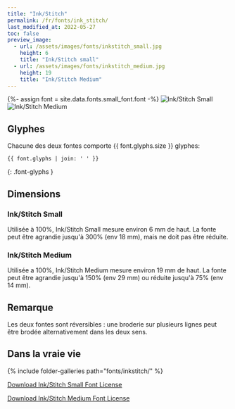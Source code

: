 ```yaml
---
title: "Ink/Stitch"
permalink: /fr/fonts/ink_stitch/
last_modified_at: 2022-05-27
toc: false
preview_image:
  - url: /assets/images/fonts/inkstitch_small.jpg
    height: 6
    title: "Ink/Stitch small"
  - url: /assets/images/fonts/inkstitch_medium.jpg
    height: 19
    title: "Ink/Stitch Medium"
---
```

{%- assign font = site.data.fonts.small_font.font -%}
![Ink/Stitch Small](/assets/images/fonts/inkstitch_small.jpg)
![Ink/Stitch Medium](/assets/images/fonts/inkstitch_medium.jpg)


## Glyphes
Chacune des deux fontes comporte  {{ font.glyphs.size }} glyphes:

```
{{ font.glyphs | join: ' ' }}
```
{: .font-glyphs }

## Dimensions

### Ink/Stitch Small
Utilisée à 100%, Ink/Stitch Small mesure environ 6 mm de haut.
La fonte peut être agrandie jusqu'à 300% (env 18 mm), mais ne doit pas être réduite.

### Ink/Stitch Medium
Utilisée a  100%, Ink/Stitch Medium mesure environ  19 mm de haut.
La fonte peut être agrandie jusqu'à 150% (env 29 mm) ou réduite jusqu'à 75% (env 14 mm).

## Remarque

Les deux fontes sont réversibles : une broderie sur plusieurs lignes peut être brodée alternativement dans les deux sens.


## Dans la vraie vie

{% include folder-galleries path="fonts/inkstitch/" %}

[Download Ink/Stitch Small Font License](https://github.com/inkstitch/inkstitch/tree/main/fonts/small_font/LICENSE)

[Download Ink/Stitch Medium Font License](https://github.com/inkstitch/inkstitch/tree/main/fonts/medium_font/LICENSE)

